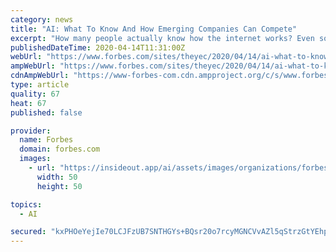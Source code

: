```yaml
---
category: news
title: "AI: What To Know And How Emerging Companies Can Compete"
excerpt: "How many people actually know how the internet works? Even so, we all use it. When it comes to AI, we primarily use the \"weak\" type. It's best in an environment with limited possibilities and set rules,"
publishedDateTime: 2020-04-14T11:31:00Z
webUrl: "https://www.forbes.com/sites/theyec/2020/04/14/ai-what-to-know-and-how-emerging-companies-can-compete/"
ampWebUrl: "https://www.forbes.com/sites/theyec/2020/04/14/ai-what-to-know-and-how-emerging-companies-can-compete/amp/"
cdnAmpWebUrl: "https://www-forbes-com.cdn.ampproject.org/c/s/www.forbes.com/sites/theyec/2020/04/14/ai-what-to-know-and-how-emerging-companies-can-compete/amp/"
type: article
quality: 67
heat: 67
published: false

provider:
  name: Forbes
  domain: forbes.com
  images:
    - url: "https://insideout.app/ai/assets/images/organizations/forbes.com-50x50.jpg"
      width: 50
      height: 50

topics:
  - AI

secured: "kxPHOeYejIe70LCJFzUB7SNTHGYs+BQsr20o7rcyMGNCVvAZl5qStrzGtYEhpSuT6XiVqOvcHzU2s8cOIBgaiCG1CX+G4kzmXE52BjRlt6bv13aiwvxvblRigIVUOsfNqniASAtpUIpUE5FymJqfdV4kmmlkxrDW7kaJzu7azg+PMMOuYpt5BqjFSjknheDnbMQUSspgkQeqdZ7wA+wfRbbsQtdF+zvQS7oV1Wh8Tn7iK1pqyH27avFN2eHb6HTdOVbsgUTUYlTBuXgsdg9VCJrLOliVMNNxLeOmzI5YkkgE2bCoWo5CpYELMajW6JdMwrClvCtUeVa89oJnM8pF08IOKGSOL7hZ7HdxqD5dMt1psoEr0xmwfJ9VcGlJzT3/krUZh+eUEOjL7oETgAjK2AAQGW/OT1lqq+1CfQF2xg61QKLbZC7ms7Vb04l86+e7r0WxpLY9bjXC3lygL78x+K71q/ZKfk9ZmM/EVOA0pDw=;nCFnXQKw8G41A+af810mcw=="
---
```


